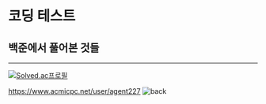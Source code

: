 # 코딩 테스트
## 백준에서 풀어본 것들
---
[![Solved.ac프로필](http://mazassumnida.wtf/api/v2/generate_badge?boj={agent227})](https://solved.ac/{agent227})


https://www.acmicpc.net/user/agent227
![back](https://user-images.githubusercontent.com/89558087/164625152-f4b7b88a-5502-440a-9ec4-12c5e5127627.png)
